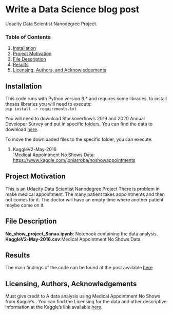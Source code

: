 # Write a Data Science blog post
Udacity Data Scientist Nanodegree Project.

### Table of Contents

1. [Installation](#installation)
2. [Project Motivation](#motivation)
3. [File Description](#files)
4. [Results](#results)
5. [Licensing, Authors, and Acknowledgements](#licensing)

## Installation <a name="installation"></a>

This code runs with Python version 3.* and requires some libraries, to install theses libraries you will need to execute: </br>
` pip install -r requirements.txt `

You will need to download Stackoverflow’s 2019 and 2020 Annual Developer Survey and put in specific folders. You can find the data to download [here](https://insights.stackoverflow.com/survey). </br>

To move the downloaded files to the specific folder, you can execute. </br>

1. KaggleV2-May-2016 </br>
`Medical Appointment No Shows Data: https://www.kaggle.com/joniarroba/noshowappointments <br>




## Project Motivation <a name="motivation"></a>

This is an Udacity Data Scientist Nanodegree Project
There is problem in make medical appointment. The many patient takes appointments and then not comes for it. The doctor will have an empty time where another patient maybe come on it.

## File Description <a name="files"></a>

**No_show_project_Sanaa.ipynb**: Notebook containing the data analysis. </br>
**KaggleV2-May-2016.csv**:Medical Appointment No Shows Data. </br>


## Results <a name="results"></a>
The main findings of the code can be found at the post available [here](https://medium.com/@sanaaalghanmi/show-ups-in-medical-appointment-7abec868a36c?sk=b75cab28350f81ac10f2cd7afa075517)

## Licensing, Authors, Acknowledgements<a name="licensing"></a>
Must give credit to A data analysis using Medical Appointment No Shows from Kaggle’s.. You can find the Licensing for the data and other descriptive information at the Kaggle’s link available [here](https://www.kaggle.com/joniarroba/noshowappointments).
